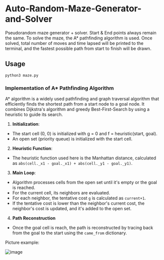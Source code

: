 # Auto-Random-Maze-Generator-and-Solver

Pseudorandom maze generator + solver. Start & End points always remain the same. To solve the maze, the A* pathfinding algorithm is used.
Once solved, total number of moves and time lapsed will be printed to the terminal, and the fastest possible path from start to finish will be drawn.

## Usage

```bash
python3 maze.py
```


### Implementation of A* Pathfinding Algorithm

A* algorithm is a widely used pathfinding and graph traversal algorithm that efficiently finds the shortest path from a start node to a goal node. It combines Dijkstra's algorithm and greedy Best-First-Search by using a heuristic to guide its search.

1. __Initialization__:
- The start cell (0, 0) is initialized with g = 0 and f = heuristic(start, goal).
- An open set (priority queue) is initialized with the start cell.
2. __Heuristic Function__:
- The heuristic function used here is the Manhattan distance, calculated as `abs(cell._x1 - goal._x1) + abs(cell._y1 - goal._y1)`.
3. __Main Loop__:
- Algorithm processes cells from the open set until it's empty or the goal is reached.
- For the current cell, its neighbors are evaluated.
- For each neighbor, the tentative cost `g` is calculated as `current+1`.
- If the tentative cost is lower than the neighbor's current cost, the neighbor's cost is updated, and it's added to the open set.
4. __Path Reconstruction__
- Once the goal cell is reach, the path is reconstructed by tracing back from the goal to the start using the `came_from` dictionary.


Picture example:

![image](https://github.com/user-attachments/assets/9a9a9a96-4ba0-4622-896b-afc6ace26faf)
